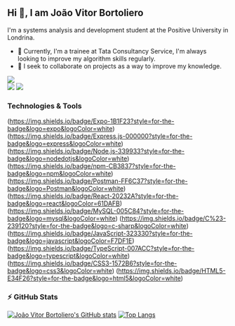 
## Hi 👋, I am João Vitor Bortoliero
I'm a systems analysis and development student at the Positive University in Londrina.
- 🔭 Currently, I'm a trainee at Tata Consultancy Service, I'm always looking to improve my algorithm skills regularly.
- 🤝 I seek to collaborate on projects as a way to improve my knowledge.
  
[<img src="https://img.shields.io/badge/linkedin-%230077B5.svg?&style=for-the-badge&logo=linkedin&logoColor=white" />](https://www.linkedin.com/in/joaovitorbortoliero/)  
[<img src = "https://img.shields.io/badge/facebook-%231877F2.svg?&style=for-the-badge&logo=facebook&logoColor=white">](https://www.facebook.com/joaovitor.bortolierosilva)
[<img src = "https://img.shields.io/badge/Microsoft_Outlook-0078D4?style=for-the-badge&logo=microsoft-outlook&logoColor=white"/>](https://www.outlook.com/bortoliero.10@hotmail.com)

### Technologies & Tools

(https://img.shields.io/badge/Expo-1B1F23?style=for-the-badge&logo=expo&logoColor=white)
(https://img.shields.io/badge/Express.js-000000?style=for-the-badge&logo=express&logoColor=white)
(https://img.shields.io/badge/Node.js-339933?style=for-the-badge&logo=nodedotjs&logoColor=white)
(https://img.shields.io/badge/npm-CB3837?style=for-the-badge&logo=npm&logoColor=white)
(https://img.shields.io/badge/Postman-FF6C37?style=for-the-badge&logo=Postman&logoColor=white)
(https://img.shields.io/badge/React-20232A?style=for-the-badge&logo=react&logoColor=61DAFB)
(https://img.shields.io/badge/MySQL-005C84?style=for-the-badge&logo=mysql&logoColor=white)
(https://img.shields.io/badge/C%23-239120?style=for-the-badge&logo=c-sharp&logoColor=white)
(https://img.shields.io/badge/JavaScript-323330?style=for-the-badge&logo=javascript&logoColor=F7DF1E)
(https://img.shields.io/badge/TypeScript-007ACC?style=for-the-badge&logo=typescript&logoColor=white)
(https://img.shields.io/badge/CSS3-1572B6?style=for-the-badge&logo=css3&logoColor=white)
(https://img.shields.io/badge/HTML5-E34F26?style=for-the-badge&logo=html5&logoColor=white)



### ⚡ GitHub Stats

[![João Vitor Bortoliero's GitHub stats](https://github-readme-stats.vercel.app/api?username=joaobortoliero&show_icons=true&theme=radical)](https://github.com/joaobortoliero/github-readme-stats)
[![Top Langs](https://github-readme-stats.vercel.app/api/top-langs/?username=joaobortoliero&layout=compact)](https://github.com/joaobortoliero/github-readme-stats)

